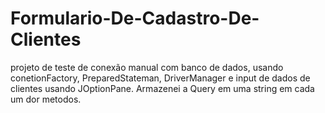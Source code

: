 # Formulario-De-Cadastro-De-Clientes
projeto de teste de conexão manual com banco de dados, usando conetionFactory, PreparedStateman, DriverManager e input de dados de clientes usando JOptionPane. Armazenei a Query em uma string em cada um dor metodos.
